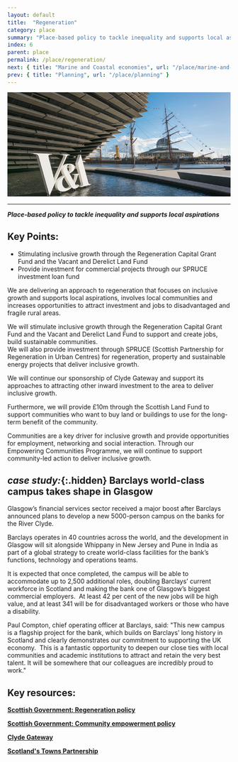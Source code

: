 ```yaml
---
layout: default
title:  "Regeneration"
category: place
summary: "Place-based policy to tackle inequality and supports local aspirations"
index: 6
parent: place
permalink: /place/regeneration/
next: { title: "Marine and Coastal economies", url: "/place/marine-and-coastal/" }
prev: { title: "Planning", url: "/place/planning" }
---
```

![A photograph of the waterfront at Dundee including part of the V&A building and sign](/assets/images/pageimages/Place.32.jpg)  

---

***Place-based policy to tackle inequality and supports local aspirations***

## Key Points:

* Stimulating inclusive growth through the Regeneration Capital Grant Fund and the Vacant and Derelict Land Fund
* Provide investment for commercial projects through our SPRUCE investment loan fund

We are delivering an approach to regeneration that focuses on inclusive growth and supports local aspirations, involves local communities and increases opportunities to attract investment and jobs to disadvantaged and fragile rural areas.  

We will stimulate inclusive growth through the Regeneration Capital Grant Fund and the Vacant and Derelict Land Fund to support and create jobs, build sustainable communities.  
We will also provide investment through SPRUCE (Scottish Partnership for Regeneration in Urban Centres) for regeneration, property and sustainable energy projects that deliver inclusive growth.  

We will continue our sponsorship of Clyde Gateway and support its approaches to attracting other inward investment to the area to deliver inclusive growth.

Furthermore, we will provide £10m through the Scottish Land Fund to support communities who want to buy land or buildings to use for the long-term benefit of the community.  

Communities are a key driver for inclusive growth and provide opportunities for employment, networking and social interaction.  Through our Empowering Communities Programme, we will continue to support community-led action to deliver inclusive growth.  

<div class="case-study" markdown="1">

## *case study:*{:.hidden} Barclays world-class campus takes shape in Glasgow

Glasgow’s financial services sector received a major boost after Barclays announced plans to develop a new 5000-person campus on the banks for the River Clyde.  

Barclays operates in 40 countries across the world, and the development in Glasgow will sit alongside Whippany in New Jersey and Pune in India as part of a global strategy to create world-class facilities for the bank’s functions, technology and operations teams.  

It is expected that once completed, the campus will be able to accommodate up to 2,500 additional roles, doubling Barclays’ current workforce in Scotland and making the bank one of Glasgow’s biggest commercial employers.  At least 42 per cent of the new jobs will be high value, and at least 341 will be for disadvantaged workers or those who have a disability.  

Paul Compton, chief operating officer at Barclays, said: "This new campus is a flagship project for the bank, which builds on Barclays’ long history in Scotland and clearly demonstrates our commitment to supporting the UK economy.  This is a fantastic opportunity to deepen our close ties with local communities and academic institutions to attract and retain the very best talent. It will be somewhere that our colleagues are incredibly proud to work."  
</div>

## Key resources:
**[Scottish Government: Regeneration policy](https://beta.gov.scot/policies/regeneration/)**

**[Scottish Government: Community empowerment policy](https://beta.gov.scot/policies/community-empowerment/)**

**[Clyde Gateway](http://www.clydegateway.com/)**

**[Scotland's Towns Partnership](https://www.scotlandstowns.org/)**
